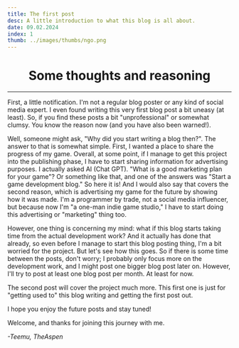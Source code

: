 ```yaml
---
title: The first post
desc: A little introduction to what this blog is all about.
date: 09.02.2024
index: 1
thumb: ../images/thumbs/ngo.png
---
```


# <center> Some thoughts and reasoning </center>

---

First, a little notification. I'm not a regular blog poster or any kind of social media expert.
I even found writing this very first blog post a bit uneasy (at least). So, if you find these posts a bit
"unprofessional" or somewhat clumsy. You know the reason now (and you have also been warned!).

Well, someone might ask, "Why did you start writing a blog then?". The answer to that is somewhat simple.
First, I wanted a place to share the progress of my game. Overall, at some point, if I manage to get this project into the publishing phase, I have to start sharing information for advertising purposes. I actually asked AI (Chat GPT).
"What is a good marketing plan for your game"? Or something like that, and one of the answers was "Start a game development blog."
So here it is! And I would also say that covers the second reason, which is advertising my game for the future by showing how it was made.
I'm a programmer by trade, not a social media influencer, but because now I'm "a one-man indie game studio," I have to start doing this advertising or "marketing" thing too.

However, one thing is concerning my mind: what if this blog starts taking time from the actual development work? And it actually has done that already, so even before I manage to start this blog posting thing, I'm a bit worried for the project. But let's see how this goes.
So if there is some time between the posts, don't worry; I probably only focus more on the development work, and I might post one bigger blog post later on.
However, I'll try to post at least one blog post per month. At least for now.

The second post will cover the project much more. This first one is just for "getting used to" this blog writing and getting the first post out.

I hope you enjoy the future posts and stay tuned!

Welcome, and thanks for joining this journey with me.

_-Teemu, TheAspen_
